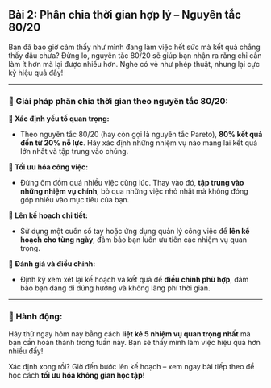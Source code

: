 ## Bài 2: Phân chia thời gian hợp lý – Nguyên tắc 80/20

Bạn đã bao giờ cảm thấy như mình đang làm việc hết sức mà kết quả chẳng thấy đâu chưa? Đừng lo, nguyên tắc 80/20 sẽ giúp bạn nhận ra rằng chỉ cần làm ít hơn mà lại được nhiều hơn. Nghe có vẻ như phép thuật, nhưng lại cực kỳ hiệu quả đấy!

---

### 📌 Giải pháp phân chia thời gian theo nguyên tắc 80/20:

**🔹 Xác định yếu tố quan trọng:**
- Theo nguyên tắc 80/20 (hay còn gọi là nguyên tắc Pareto), **80% kết quả đến từ 20% nỗ lực**. Hãy xác định những nhiệm vụ nào mang lại kết quả lớn nhất và tập trung vào chúng.

**🔹 Tối ưu hóa công việc:**
- Đừng ôm đồm quá nhiều việc cùng lúc. Thay vào đó, **tập trung vào những nhiệm vụ chính**, bỏ qua những việc nhỏ nhặt mà không đóng góp nhiều vào mục tiêu của bạn.

**🔹 Lên kế hoạch chi tiết:**
- Sử dụng một cuốn sổ tay hoặc ứng dụng quản lý công việc để **lên kế hoạch cho từng ngày**, đảm bảo bạn luôn ưu tiên các nhiệm vụ quan trọng.

**🔹 Đánh giá và điều chỉnh:**
- Định kỳ xem xét lại kế hoạch và kết quả để **điều chỉnh phù hợp**, đảm bảo bạn đang đi đúng hướng và không lãng phí thời gian.

---

### 🚀 Hành động:

Hãy thử ngay hôm nay bằng cách **liệt kê 5 nhiệm vụ quan trọng nhất** mà bạn cần hoàn thành trong tuần này. Bạn sẽ thấy mình làm việc hiệu quả hơn nhiều đấy!

Xác định xong rồi? Giờ đến bước lên kế hoạch – xem ngay bài tiếp theo để học cách **tối ưu hóa không gian học tập**!